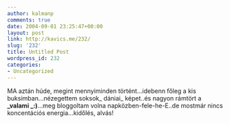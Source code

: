 ```yaml
---
author: kalmanp
comments: true
date: 2004-09-01 23:25:47+00:00
layout: post
link: http://kavics.me/232/
slug: '232'
title: Untitled Post
wordpress_id: 232
categories:
- Uncategorized
---
```


MA aztán húde, megint mennyiminden történt...idebenn főleg a kis buksimban...nézegettem soksok_ dániai_ képet..és nagyon rámtört a **_valami _:)**...meg bloggoltam volna napközben-fele-he-E..de mostmár nincs koncentációs energia...kidőlés, alvás!
